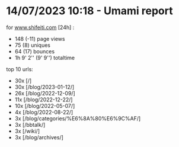 # 14/07/2023 10:18 - Umami report
for www.shifeiti.com [24h] :

 - 148 (-11) page views
 - 75 (8) uniques
 - 64 (17) bounces
 - 1h 9' 2'' (9' 9'') totaltime


top 10 urls:
 - 30x [/]
 - 30x [/blog/2023-01-12/]
 - 26x [/blog/2022-12-09/]
 - 11x [/blog/2022-12-22/]
 - 10x [/blog/2022-05-07/]
 - 4x [/blog/2022-08-22/]
 - 3x [/blog/categories/%E6%8A%80%E6%9C%AF/]
 - 3x [/bbtalk/]
 - 3x [/wiki/]
 - 3x [/blog/archives/]


